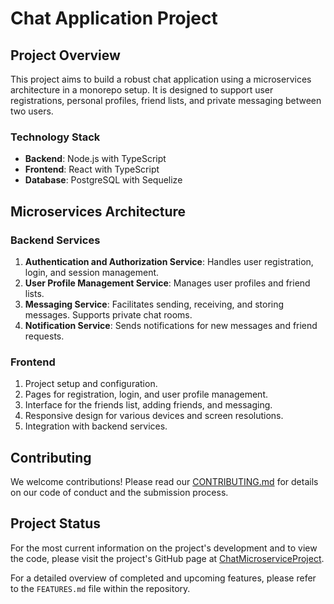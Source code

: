 # Chat Application Project

## Project Overview
This project aims to build a robust chat application using a microservices architecture in a monorepo setup. It is designed to support user registrations, personal profiles, friend lists, and private messaging between two users.

### Technology Stack
- **Backend**: Node.js with TypeScript
- **Frontend**: React with TypeScript
- **Database**: PostgreSQL with Sequelize

## Microservices Architecture

### Backend Services
1. **Authentication and Authorization Service**: Handles user registration, login, and session management.
2. **User Profile Management Service**: Manages user profiles and friend lists.
3. **Messaging Service**: Facilitates sending, receiving, and storing messages. Supports private chat rooms.
4. **Notification Service**: Sends notifications for new messages and friend requests.

### Frontend
1. Project setup and configuration.
2. Pages for registration, login, and user profile management.
3. Interface for the friends list, adding friends, and messaging.
4. Responsive design for various devices and screen resolutions.
5. Integration with backend services.

## Contributing
We welcome contributions! Please read our [CONTRIBUTING.md](LINK_TO_CONTRIBUTING.md) for details on our code of conduct and the submission process.

## Project Status
For the most current information on the project's development and to view the code, please visit the project's GitHub page at [ChatMicroserviceProject](https://github.com/Evgheni-Cernev/ChatMicroserviceProject).

For a detailed overview of completed and upcoming features, please refer to the `FEATURES.md` file within the repository.

